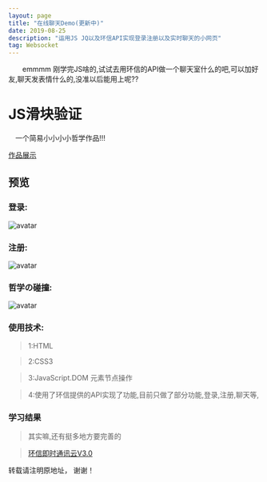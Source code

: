 ```yaml
---
layout: page
title: "在线聊天Demo(更新中)"
date: 2019-08-25
description: "运用JS JQ以及环信API实现登录注册以及实时聊天的小网页"
tag: Websocket
---   
```


　　emmmm 刚学完JS啥的,试试去用环信的API做一个聊天室什么的吧,可以加好友,聊天发表情什么的,没准以后能用上呢??

 
 

# JS滑块验证
　一个简易小小小小哲学作品!!!

 [作品展示](https://qq6515255.github.io/web/chat/index.html)


## 预览

###  登录:

![avatar](https://qq6515255.github.io/images/posts/chat/c1.jpg)

###  注册:

![avatar](https://qq6515255.github.io/images/posts/chat/c2.jpg)

###  哲学の碰撞:

![avatar](https://qq6515255.github.io/images/posts/chat/c4.jpg)



### 使用技术:

>1:HTML

>2:CSS3

>3:JavaScript.DOM 元素节点操作 

>4:使用了环信提供的API实现了功能,目前只做了部分功能,登录,注册,聊天等,

<p> </p>



### 学习结果

> 其实嘛,还有挺多地方要完善的

>[环信即时通讯云V3.0](http://docs-im.easemob.com/im/start)


转载请注明原地址， 谢谢！

